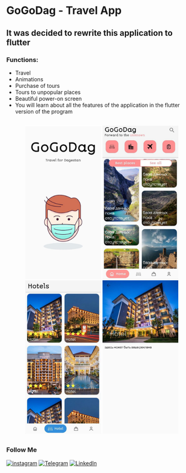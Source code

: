 # GoGoDag - Travel App
 
## It was decided to rewrite this application to flutter

### Functions:
+ Travel
+ Animations
+ Purchase of tours
+ Tours to unpopular places
+ Beautiful power-on screen
+ You will learn about all the features of the application in the flutter version of the program


## 
<p align="center">
  <img src="https://github.com/weeidl/GoGoDag/blob/master/assets/GoGoDag.jpg" width="200" title="weeidl">
  <img src="https://github.com/weeidl/GoGoDag/blob/master/assets/GoGoDag2.jpg" width="200" title="weeidl">
  <img src="https://github.com/weeidl/GoGoDag/blob/master/assets/GoGoDag3.jpg" width="200" title="weeidl">
  <img src="https://github.com/weeidl/GoGoDag/blob/master/assets/GoGoDag4.jpg" width="200" title="weeidl">
</p>

##

### Follow Me
[![instagram](https://img.shields.io/badge/-instagram-05151e?style=for-the-badge&logo=instagram)](https://www.instagram.com/weeidl/)
[![Telegram](https://img.shields.io/badge/-Telegram-05151e?style=for-the-badge&logo=Telegram)](https://t.me/weeidl)
[![LinkedIn](https://img.shields.io/badge/-LinkedIn-05151e?style=for-the-badge&logo=LinkedIn)](https://www.linkedin.com/in/weeidl/)
